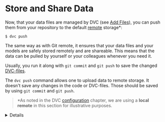 # Store and Share Data

Now, that your data files are managed by DVC (see
[Add Files](/doc/get-started/add-files)), you can push them from your repository
to the default [remote](/doc/command-reference/remote) storage\*:

```dvc
$ dvc push
```

The same way as with Git remote, it ensures that your data files and your models
are safely stored remotely and are shareable. This means that the data can be
pulled by yourself or your colleagues whenever you need it.

Usually, you run it along with `git commit` and `git push` to save the changed
[DVC-files](/doc/user-guide/dvc-file-format).

The `dvc push` command allows one to upload data to remote storage. It doesn't
save any changes in the code or DVC-files. Those should be saved by using
`git commit` and `git push`.

> \*As noted in the DVC [configuration](/doc/get-started/configure) chapter, we
> are using a **local remote** in this section for illustrative purposes.

<details>

### Expand to learn more about DVC internals

You can check now that actual data file has been copied to the remote we created
in the [configuration](/doc/get-started/configure) chapter:

```dvc
$ ls -R /tmp/dvc-storage
/tmp/dvc-storage/a3:
04afb96060aad90176268345e10355
```

`a304afb96060aad90176268345e10355` above is the file checksum of the `data.xml`
file. If you check the `data.xml.dvc`
[DVC-file](/doc/user-guide/dvc-file-format), you will see that it has this
string inside.

</details>
